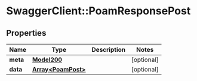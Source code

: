 # SwaggerClient::PoamResponsePost

## Properties
Name | Type | Description | Notes
------------ | ------------- | ------------- | -------------
**meta** | [**Model200**](Model200.md) |  | [optional] 
**data** | [**Array&lt;PoamPost&gt;**](PoamPost.md) |  | [optional] 

